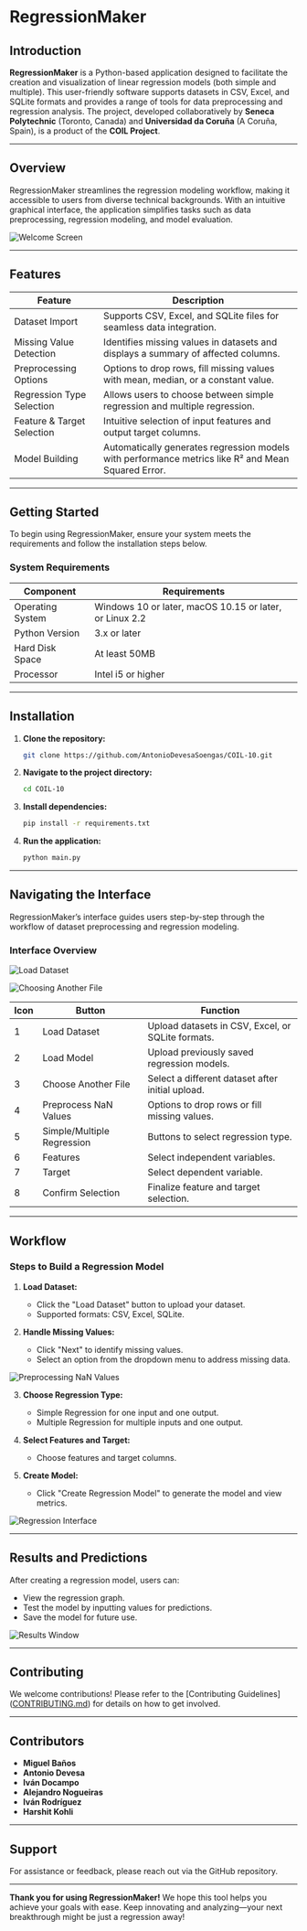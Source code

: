 # RegressionMaker

## Introduction

**RegressionMaker** is a Python-based application designed to facilitate the creation and visualization of linear regression models (both simple and multiple). This user-friendly software supports datasets in CSV, Excel, and SQLite formats and provides a range of tools for data preprocessing and regression analysis. The project, developed collaboratively by **Seneca Polytechnic** (Toronto, Canada) and **Universidad da Coruña** (A Coruña, Spain), is a product of the **COIL Project**.

---

## Overview

RegressionMaker streamlines the regression modeling workflow, making it accessible to users from diverse technical backgrounds. With an intuitive graphical interface, the application simplifies tasks such as data preprocessing, regression modeling, and model evaluation.

![Welcome Screen](https://github.com/AntonioDevesaSoengas/COIL-10/blob/d5b0044a5ecd8bc2c0a7fb25b4e28399ba5d2bfc/docs/images/Imagen1.png)

---

## Features

| **Feature**               | **Description**                                                                 |
|---------------------------|-------------------------------------------------------------------------------|
| Dataset Import            | Supports CSV, Excel, and SQLite files for seamless data integration.          |
| Missing Value Detection   | Identifies missing values in datasets and displays a summary of affected columns. |
| Preprocessing Options     | Options to drop rows, fill missing values with mean, median, or a constant value. |
| Regression Type Selection | Allows users to choose between simple regression and multiple regression.      |
| Feature & Target Selection| Intuitive selection of input features and output target columns.               |
| Model Building            | Automatically generates regression models with performance metrics like R² and Mean Squared Error. |

---

## Getting Started

To begin using RegressionMaker, ensure your system meets the requirements and follow the installation steps below.

### System Requirements

| **Component**       | **Requirements**                                           |
|---------------------|-----------------------------------------------------------|
| Operating System    | Windows 10 or later, macOS 10.15 or later, or Linux 2.2    |
| Python Version      | 3.x or later                                               |
| Hard Disk Space     | At least 50MB                                              |
| Processor           | Intel i5 or higher                                         |

---

## Installation

1. **Clone the repository:**
   ```bash
   git clone https://github.com/AntonioDevesaSoengas/COIL-10.git
   ```
2. **Navigate to the project directory:**
   ```bash
   cd COIL-10
   ```
3. **Install dependencies:**
   ```bash
   pip install -r requirements.txt
   ```
4. **Run the application:**
   ```bash
   python main.py
   ```

---

## Navigating the Interface

RegressionMaker’s interface guides users step-by-step through the workflow of dataset preprocessing and regression modeling.

### Interface Overview

![Load Dataset](https://github.com/AntonioDevesaSoengas/COIL-10/blob/d5b0044a5ecd8bc2c0a7fb25b4e28399ba5d2bfc/docs/images/LoadDatasets2.png)

![Choosing Another File](https://github.com/AntonioDevesaSoengas/COIL-10/blob/d5b0044a5ecd8bc2c0a7fb25b4e28399ba5d2bfc/docs/images/ChoosingAnother3.png)

| **Icon** | **Button**                     | **Function**                                                                 |
|----------|--------------------------------|-----------------------------------------------------------------------------|
| 1        | Load Dataset                  | Upload datasets in CSV, Excel, or SQLite formats.                          |
| 2        | Load Model                    | Upload previously saved regression models.                                 |
| 3        | Choose Another File           | Select a different dataset after initial upload.                          |
| 4        | Preprocess NaN Values         | Options to drop rows or fill missing values.                              |
| 5        | Simple/Multiple Regression    | Buttons to select regression type.                                        |
| 6        | Features                      | Select independent variables.                                             |
| 7        | Target                        | Select dependent variable.                                                |
| 8        | Confirm Selection             | Finalize feature and target selection.                                    |

---

## Workflow

### Steps to Build a Regression Model

1. **Load Dataset:**
   - Click the "Load Dataset" button to upload your dataset.
   - Supported formats: CSV, Excel, SQLite.

2. **Handle Missing Values:**
   - Click "Next" to identify missing values.
   - Select an option from the dropdown menu to address missing data.

![Preprocessing NaN Values](https://github.com/AntonioDevesaSoengas/COIL-10/blob/d5b0044a5ecd8bc2c0a7fb25b4e28399ba5d2bfc/docs/images/Preproccesing4.png)

3. **Choose Regression Type:**
   - Simple Regression for one input and one output.
   - Multiple Regression for multiple inputs and one output.

4. **Select Features and Target:**
   - Choose features and target columns.

5. **Create Model:**
   - Click "Create Regression Model" to generate the model and view metrics.

![Regression Interface](https://github.com/AntonioDevesaSoengas/COIL-10/blob/d5b0044a5ecd8bc2c0a7fb25b4e28399ba5d2bfc/docs/images/RegressionUserInterface5.png)

---

## Results and Predictions

After creating a regression model, users can:

- View the regression graph.
- Test the model by inputting values for predictions.
- Save the model for future use.

![Results Window](https://github.com/AntonioDevesaSoengas/COIL-10/blob/d5b0044a5ecd8bc2c0a7fb25b4e28399ba5d2bfc/docs/images/ResultWindow9.png)

---

## Contributing

We welcome contributions! Please refer to the [Contributing Guidelines]([CONTRIBUTING.md](https://github.com/AntonioDevesaSoengas/COIL-10/blob/4b2bd1ea9aaceecdd758c9a13b8d1226cc5f0f5f/docs/Contributing.md )) for details on how to get involved.

---

## Contributors

- **Miguel Baños**
- **Antonio Devesa**
- **Iván Docampo**
- **Alejandro Nogueiras**
- **Iván Rodríguez**
- **Harshit Kohli**

---

## Support

For assistance or feedback, please reach out via the GitHub repository.

---

**Thank you for using RegressionMaker!** We hope this tool helps you achieve your goals with ease. Keep innovating and analyzing—your next breakthrough might be just a regression away!
